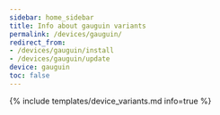 ```yaml
---
sidebar: home_sidebar
title: Info about gauguin variants
permalink: /devices/gauguin/
redirect_from:
- /devices/gauguin/install
- /devices/gauguin/update
device: gauguin
toc: false
---
```

{% include templates/device_variants.md info=true %}
